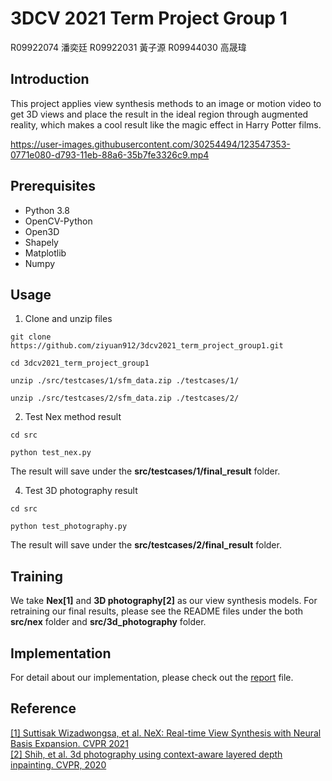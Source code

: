 # 3DCV 2021 Term Project Group 1

R09922074 潘奕廷 R09922031 黃子源 R09944030 高晟瑋

## Introduction
This project applies view synthesis methods to an image or motion video to get 3D views and place the result in the ideal region through augmented reality, which makes a cool result like the magic effect in Harry Potter films. 

https://user-images.githubusercontent.com/30254494/123547353-0771e080-d793-11eb-88a6-35b7fe3326c9.mp4

## Prerequisites
* Python 3.8
* OpenCV-Python
* Open3D
* Shapely
* Matplotlib
* Numpy

## Usage
1. Clone and unzip files
```
git clone https://github.com/ziyuan912/3dcv2021_term_project_group1.git

cd 3dcv2021_term_project_group1

unzip ./src/testcases/1/sfm_data.zip ./testcases/1/

unzip ./src/testcases/2/sfm_data.zip ./testcases/2/
```
2. Test Nex method result
```
cd src

python test_nex.py
```
The result will save under the **src/testcases/1/final_result** folder.

4. Test 3D photography result
```
cd src

python test_photography.py
```
The result will save under the **src/testcases/2/final_result** folder.

## Training
We take **Nex[1]** and **3D photography[2]** as our view synthesis models. For retraining our final results, please see the README files under the both **src/nex** folder and **src/3d_photography** folder.

## Implementation
For detail about our implementation, please check out the [report](https://github.com/ziyuan912/3dcv2021_term_project_group1/blob/main/Report.pdf) file.

## Reference
[[1] Suttisak Wizadwongsa, et al. NeX: Real-time View Synthesis with Neural Basis Expansion. CVPR 2021](https://nex-mpi.github.io/)  
[[2] Shih, et al. 3d photography using context-aware layered depth inpainting. CVPR, 2020](https://shihmengli.github.io/3D-Photo-Inpainting/)
